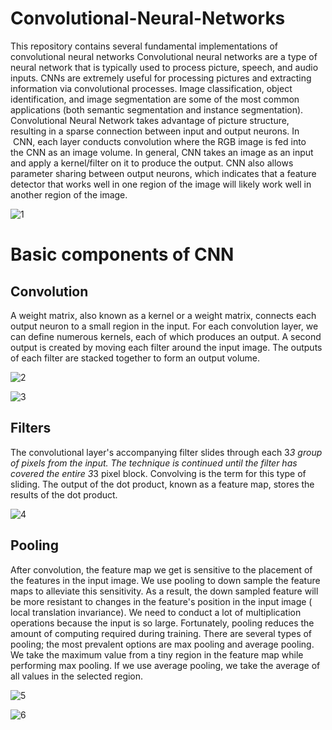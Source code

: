 # Convolutional-Neural-Networks
This repository contains several fundamental implementations of convolutional neural networks 
Convolutional neural networks are a type of neural network that is typically used to process picture, speech, and audio inputs. CNNs are extremely useful for processing pictures and extracting information via convolutional processes. Image classification, object identification, and image segmentation are some of the most common applications (both semantic segmentation and instance segmentation).
Convolutional Neural Network takes advantage of picture structure, resulting in a sparse connection between input and output neurons. In  CNN, each layer conducts convolution where the RGB image is fed into the CNN as an image volume. In general, CNN takes an image as an input and apply a kernel/filter on it to produce the output. CNN also allows parameter sharing between output neurons, which indicates that a feature detector that works well in one region of the image will likely work well in another region of the image.

![1](https://user-images.githubusercontent.com/63404097/150634161-e13c35d0-07b1-4e8c-94ca-65ff3c27bce0.png)


# Basic components of CNN 
## Convolution
A weight matrix, also known as a kernel or a weight matrix, connects each output neuron to a small region in the input. For each convolution layer, we can define numerous kernels, each of which produces an output. A second output is created by moving each filter around the input image. The outputs of each filter are stacked together to form an output volume.

![2](https://user-images.githubusercontent.com/63404097/150634178-a5f74b24-9e59-41c4-beb3-75ab5f8c8d89.png)





![3](https://user-images.githubusercontent.com/63404097/150634146-6a9a9559-d582-459e-89a2-e849eb0ca7ac.png)



## Filters
The convolutional layer's accompanying filter slides through each 3*3 group of pixels from the input. The technique is continued until the filter has covered the entire 3*3 pixel block. Convolving is the term for this type of sliding. The output of the dot product, known as a feature map, stores the results of the dot product.



![4](https://user-images.githubusercontent.com/63404097/150634131-4d58fc7e-fd13-4609-aea6-af736d43f286.png)


## Pooling
After convolution, the feature map we get is sensitive to the placement of the features in the input image. We use pooling to down sample the feature maps to alleviate this sensitivity. As a result, the down sampled feature will be more resistant to changes in the feature's position in the input image ( local translation invariance). We need to conduct a lot of multiplication operations because the input is so large. Fortunately, pooling reduces the amount of computing required during training. There are several types of pooling; the most prevalent options are max pooling and average pooling. We take the maximum value from a tiny region in the feature map while performing max pooling. If we use average pooling, we take the average of all values in the selected region.

![5](https://user-images.githubusercontent.com/63404097/150634096-7b51aa85-6ac2-45b5-bf76-7aa6b65546cd.png)






![6](https://user-images.githubusercontent.com/63404097/150634098-ae228b2b-ea2e-4462-a0a2-7553b61b60c1.png)


